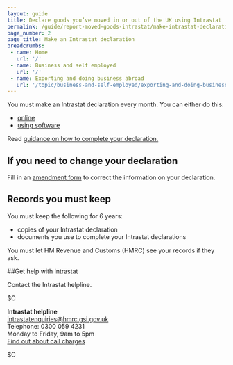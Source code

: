 ```yaml
---
layout: guide
title: Declare goods you’ve moved in or out of the UK using Intrastat
permalink: /guide/report-moved-goods-intrastat/make-intrastat-declaration.html
page_number: 2
page_title: Make an Intrastat declaration
breadcrumbs:
 - name: Home
   url: '/'
 - name: Business and self employed
   url: '/'
 - name: Exporting and doing business abroad
   url: '/topic/business-and-self-employed/exporting-and-doing-business-abroad.html'  
---
```

You must make an Intrastat declaration every month. You can either do this:

- [online](https://secure.hmce.gov.uk/ecom/is2/static/is2.html)
- [using software](/guide/report-moved-goods-intrastat/other-ways-make-declaration)

Read [guidance on how to complete your declaration.](https://www.uktradeinfo.com/Intrastat/AboutIntrastat/Pages/SupplementaryDeclarations.aspx)

## If you need to change your declaration

Fill in an [amendment form](https://www.uktradeinfo.com/Intrastat/ElectronicSubmission/OnlineAmendments/Pages/OnlineAmendmentsForm.aspx) to correct the information on your declaration.

## Records you must keep

You must keep the following for 6 years:

- copies of your Intrastat declaration
- documents you use to complete your Intrastat declarations

You must let HM Revenue and Customs (HMRC) see your records if they ask.

##Get help with Intrastat

Contact the Intrastat helpline.




$C 

**Intrastat helpline**     
<intrastatenquiries@hmrc.gsi.gov.uk>   
Telephone: 0300 059 4231  
Monday to Friday, 9am to 5pm    
[Find out about call charges](/call-charges)    

$C  

